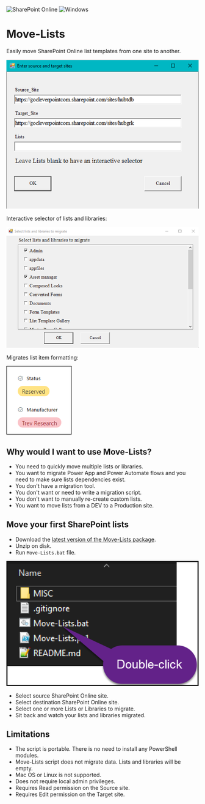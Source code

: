 ![SharePoint Online](https://img.shields.io/badge/SharePoint-Online-yellow.svg) 
![Windows](https://img.shields.io/static/v1?label=OS&message=Windows&color=green)

# Move-Lists
Easily move SharePoint Online list templates from one site to another.

![](MISC/IMG/First-form.png)

Interactive selector of lists and libraries:

![](MISC/IMG/Second-form.png)

Migrates list item formatting:

![](MISC/IMG/Formatting.png)

## Why would I want to use Move-Lists?
- You need to quickly move multiple lists or libraries.
- You want to migrate Power App and Power Automate flows and you need to make sure lists dependencies exist.
- You don't have a migration tool.
- You don't want or need to write a migration script.
- You don't want to manually re-create custom lists.
- You want to move lists from a DEV to a Production site.

## Move your first SharePoint lists

- Download the [latest version of the Move-Lists package](https://github.com/Zerg00s/Move-Lists/releases/download/1.0/Move-Lists.zip).
- Unzip on disk.
- Run `Move-Lists.bat` file.

![](MISC/IMG/Double-click.png)

- Select source SharePoint Online site.
- Select destination SharePoint Online site.
- Select one or more Lists or Libraries to migrate.
- Sit back and watch your lists and libraries migrated.

## Limitations
- The script is portable. There is no need to install any PowerShell modules.
- Move-Lists script does not migrate data. Lists and libraries will be empty. 
- Mac OS or Linux is not supported.
- Does not require local admin privileges.
- Requires Read permission on the Source site.
- Requires Edit permission on the Target site.
